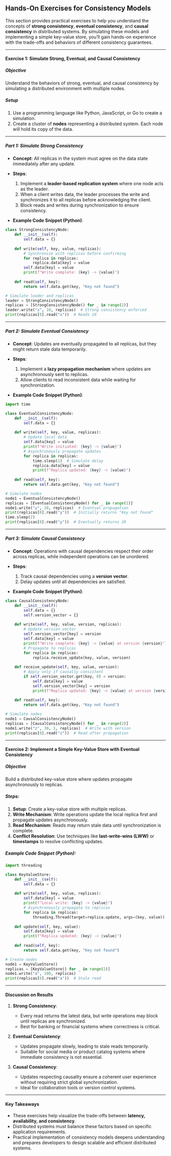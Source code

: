 ## **Hands-On Exercises for Consistency Models**

This section provides practical exercises to help you understand the concepts of **strong consistency**, **eventual consistency**, and **causal consistency** in distributed systems. By simulating these models and implementing a simple key-value store, you’ll gain hands-on experience with the trade-offs and behaviors of different consistency guarantees.

----------

#### **Exercise 1: Simulate Strong, Eventual, and Causal Consistency**

##### **Objective**

Understand the behaviors of strong, eventual, and causal consistency by simulating a distributed environment with multiple nodes.

##### **Setup**

1.  Use a programming language like Python, JavaScript, or Go to create a simulation.
2.  Create a cluster of **nodes** representing a distributed system. Each node will hold its copy of the data.

----------

##### **Part 1: Simulate Strong Consistency**

-   **Concept**: All replicas in the system must agree on the data state immediately after any update.
    
-   **Steps**:
    
    1.  Implement a **leader-based replication system** where one node acts as the leader.
    2.  When a client writes data, the leader processes the write and synchronizes it to all replicas before acknowledging the client.
    3.  Block reads and writes during synchronization to ensure consistency.
-   **Example Code Snippet (Python)**:
    

```python
class StrongConsistencyNode:
    def __init__(self):
        self.data = {}
    
    def write(self, key, value, replicas):
        # Synchronize with replicas before confirming
        for replica in replicas:
            replica.data[key] = value
        self.data[key] = value
        print(f"Write complete: {key} -> {value}")
    
    def read(self, key):
        return self.data.get(key, "Key not found")

# Simulate leader and replicas
leader = StrongConsistencyNode()
replicas = [StrongConsistencyNode() for _ in range(2)]
leader.write("x", 10, replicas)  # Strong consistency enforced
print(replicas[0].read("x"))  # Reads 10
```

----------

##### **Part 2: Simulate Eventual Consistency**

-   **Concept**: Updates are eventually propagated to all replicas, but they might return stale data temporarily.
    
-   **Steps**:
    
    1.  Implement a **lazy propagation mechanism** where updates are asynchronously sent to replicas.
    2.  Allow clients to read inconsistent data while waiting for synchronization.
-   **Example Code Snippet (Python)**:
    

```python
import time

class EventualConsistencyNode:
    def __init__(self):
        self.data = {}
    
    def write(self, key, value, replicas):
        # Update local data
        self.data[key] = value
        print(f"Write initiated: {key} -> {value}")
        # Asynchronously propagate updates
        for replica in replicas:
            time.sleep(1)  # Simulate delay
            replica.data[key] = value
            print(f"Replica updated: {key} -> {value}")
    
    def read(self, key):
        return self.data.get(key, "Key not found")

# Simulate nodes
node1 = EventualConsistencyNode()
replicas = [EventualConsistencyNode() for _ in range(2)]
node1.write("y", 20, replicas)  # Eventual propagation
print(replicas[0].read("y"))  # Initially returns "Key not found"
time.sleep(2)
print(replicas[0].read("y"))  # Eventually returns 20
```

----------

##### **Part 3: Simulate Causal Consistency**

-   **Concept**: Operations with causal dependencies respect their order across replicas, while independent operations can be unordered.
    
-   **Steps**:
    
    1.  Track causal dependencies using a **version vector**.
    2.  Delay updates until all dependencies are satisfied.
-   **Example Code Snippet (Python)**:
    

```python
class CausalConsistencyNode:
    def __init__(self):
        self.data = {}
        self.version_vector = {}
    
    def write(self, key, value, version, replicas):
        # Update version vector
        self.version_vector[key] = version
        self.data[key] = value
        print(f"Write complete: {key} -> {value} at version {version}")
        # Propagate to replicas
        for replica in replicas:
            replica.receive_update(key, value, version)
    
    def receive_update(self, key, value, version):
        # Apply only if causally consistent
        if self.version_vector.get(key, 0) < version:
            self.data[key] = value
            self.version_vector[key] = version
            print(f"Replica updated: {key} -> {value} at version {version}")
    
    def read(self, key):
        return self.data.get(key, "Key not found")

# Simulate nodes
node1 = CausalConsistencyNode()
replicas = [CausalConsistencyNode() for _ in range(2)]
node1.write("z", 30, 1, replicas)  # Write with version
print(replicas[0].read("z"))  # Read after propagation
```

----------

#### **Exercise 2: Implement a Simple Key-Value Store with Eventual Consistency**

##### **Objective**

Build a distributed key-value store where updates propagate asynchronously to replicas.

##### **Steps**:

1.  **Setup**: Create a key-value store with multiple replicas.
2.  **Write Mechanism**: Write operations update the local replica first and propagate updates asynchronously.
3.  **Read Mechanism**: Reads may return stale data until synchronization is complete.
4.  **Conflict Resolution**: Use techniques like **last-write-wins (LWW)** or **timestamps** to resolve conflicting updates.

##### **Example Code Snippet (Python)**:

```python
import threading

class KeyValueStore:
    def __init__(self):
        self.data = {}
    
    def write(self, key, value, replicas):
        self.data[key] = value
        print(f"Local write: {key} -> {value}")
        # Asynchronously propagate to replicas
        for replica in replicas:
            threading.Thread(target=replica.update, args=(key, value)).start()
    
    def update(self, key, value):
        self.data[key] = value
        print(f"Replica updated: {key} -> {value}")
    
    def read(self, key):
        return self.data.get(key, "Key not found")

# Create nodes
node1 = KeyValueStore()
replicas = [KeyValueStore() for _ in range(2)]
node1.write("a", 100, replicas)
print(replicas[0].read("a"))  # Stale read
```

----------

#### **Discussion on Results**

1.  **Strong Consistency**:
    
    -   Every read returns the latest data, but write operations may block until replicas are synchronized.
    -   Best for banking or financial systems where correctness is critical.
2.  **Eventual Consistency**:
    
    -   Updates propagate slowly, leading to stale reads temporarily.
    -   Suitable for social media or product catalog systems where immediate consistency is not essential.
3.  **Causal Consistency**:
    
    -   Updates respecting causality ensure a coherent user experience without requiring strict global synchronization.
    -   Ideal for collaboration tools or version control systems.

----------

#### **Key Takeaways**

-   These exercises help visualize the trade-offs between **latency, availability, and consistency**.
-   Distributed systems must balance these factors based on specific application requirements.
-   Practical implementation of consistency models deepens understanding and prepares developers to design scalable and efficient distributed systems.